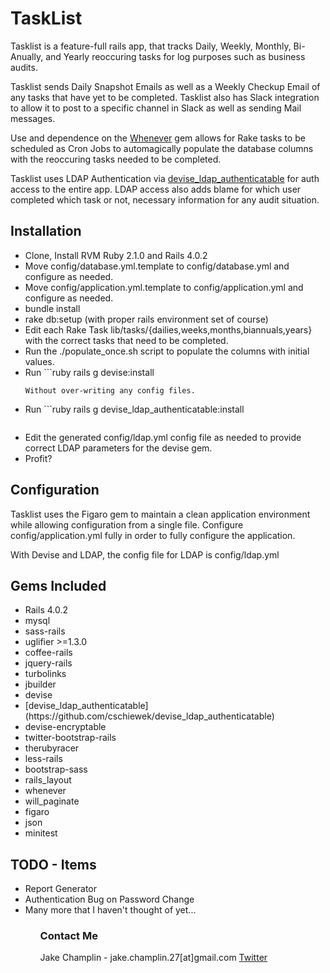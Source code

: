 # TaskList 
Tasklist is a feature-full rails app, that tracks Daily, Weekly, Monthly, Bi-Anually, and
Yearly reoccuring tasks for log purposes such as business audits. 

Tasklist sends Daily Snapshot Emails as well as a Weekly Checkup Email of any tasks that
have yet to be completed. 
Tasklist also has Slack integration to allow it to post to a specific channel in Slack as
well as sending Mail messages. 

Use and dependence on the [Whenever](https://github.com/javan/whenever) gem allows for
Rake tasks to be scheduled as Cron Jobs to automagically populate the database columns
with the reoccuring tasks needed to be completed. 

Tasklist uses LDAP Authentication via
[devise_ldap_authenticatable](https://github.com/cschiewek/devise_ldap_autheticatable) for
auth access to the entire app. LDAP access also adds blame for which user completed which
task or not, necessary information for any audit situation. 

## Installation
- Clone, Install RVM Ruby 2.1.0 and Rails 4.0.2
- Move config/database.yml.template to config/database.yml and configure as needed. 
- Move config/application.yml.template to config/application.yml and configure as needed. 
- bundle install
- rake db:setup (with proper rails environment set of course)
- Edit each Rake Task lib/tasks/{dailies,weeks,months,biannuals,years} with the correct
  tasks that need to be completed. 
- Run the ./populate_once.sh script to populate the columns with initial values. 
- Run ```ruby
	rails g devise:install
	```
	Without over-writing any config files. 
- Run ```ruby
	rails g devise_ldap_authenticatable:install
	```
- Edit the generated config/ldap.yml config file as needed to provide correct LDAP
  parameters for the devise gem. 
- Profit? 


## Configuration
Tasklist uses the Figaro gem to maintain a clean application environment while allowing
configuration from a single file. Configure config/application.yml fully in order to fully
configure the application. 

With Devise and LDAP, the config file for LDAP is config/ldap.yml

## Gems Included 
<ul>
	<li>Rails 4.0.2</li>
	<li>mysql</li>
	<li>sass-rails</li>
	<li>uglifier >=1.3.0</li>
	<li>coffee-rails</li>
	<li>jquery-rails</li>
	<li>turbolinks</li>
	<li>jbuilder</li>
	<li>devise</li>
	<li>[devise_ldap_authenticatable](https://github.com/cschiewek/devise_ldap_authenticatable)</li>
	<li>devise-encryptable</li>
	<li>twitter-bootstrap-rails</li>
	<li>therubyracer</li>
	<li>less-rails</li>
	<li>bootstrap-sass</li>
	<li>rails_layout</li>
	<li>whenever</li>
	<li>will_paginate</li>
	<li>figaro</li>
	<li>json</li>
	<li>minitest</li>
</ul>

## TODO - Items
<ul>
	<li>Report Generator</li>
	<li>Authentication Bug on Password Change</li>
	<li>Many more that I haven't thought of yet...</li>
<ul>

### Contact Me 
Jake Champlin - jake.champlin.27[at]gmail.com
[Twitter](https://twitter.com/grubernaut)
